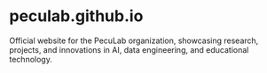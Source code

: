 # peculab.github.io
Official website for the PecuLab organization, showcasing research, projects, and innovations in AI, data engineering, and educational technology.
